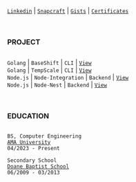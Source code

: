[`Linkedin`](https://www.linkedin.com/in/kentlouisetonino) | [`Snapcraft`](https://snapcraft.io/publisher/kentlouisetonino) | [`Gists`](https://gist.github.com/kentlouisetonino) | [`Certificates`](https://github.com/kentlouisetonino/certificates)

<br />

### PROJECT
##
``Golang`` | ``BaseShift`` | ``CLI`` | [`View`](https://github.com/kentlouisetonino/baseshift) <br />
``Golang`` | ``TempScale`` | ``CLI`` | [`View`](https://github.com/kentlouisetonino/tempscale) <br />
``Node.js`` | ``Node-Integration`` | ``Backend`` | [`View`](https://github.com/kentlouisetonino/node-backend) <br />
``Node.js`` | ``Node-Nest`` | ``Backend`` | [`View`](https://github.com/kentlouisetonino/node-nest) <br />

<br />

### EDUCATION
##
``BS, Computer Engineering`` <br />
[`AMA University`](https://www.ama.edu.ph/bachelor-of-science-in-computer-engineering/) <br />
``04/2023 - Present`` <br />

``Secondary School`` <br />
[`Doane Baptist School`](https://drive.google.com/file/d/1-RjQ7ug_pgxH-k9-z3arDKfdoH6eFH7I/view?usp=sharing) <br />
``06/2009 - 03/2013``

